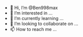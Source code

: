 - 👋 Hi, I’m @Ben998max
- 👀 I’m interested in ...
- 🌱 I’m currently learning ...
- 💞️ I’m looking to collaborate on ...
- 📫 How to reach me ...

<!---
Ben998max/Ben998max is a ✨ special ✨ repository because its `README.md` (this file) appears on your GitHub profile.
You can click the Preview link to take a look at your changes.
--->

